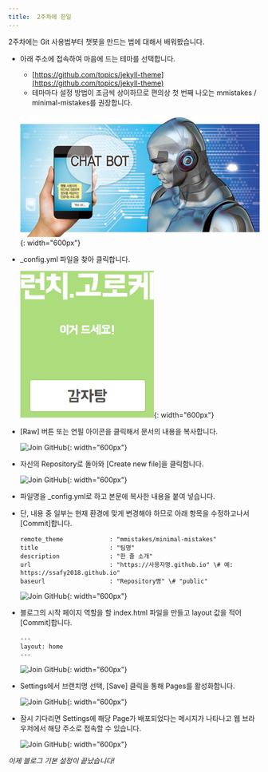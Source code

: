 ```yaml
---
title:  2주차에 한일
---
```


2주차에는 Git 사용법부터 챗봇을 만드는 법에 대해서 배워봤습니다. 

* 아래 주소에 접속하여 마음에 드는 테마를 선택합니다.
  - [https://github.com/topics/jekyll-theme](https://github.com/topics/jekyll-theme)
  - 테마마다 설정 방법이 조금씩 상이하므로 편의상 첫 번째 나오는 mmistakes / minimal-mistakes를 권장합니다.

  ![Join GitHub](../images/04-01_Select-Theme.png){: width="600px"}
  

* _config.yml 파일을 찾아 클릭합니다.

  ![Join GitHub](../images/04-02_Select-Config-File.png){: width="600px"}
  
  
* [Raw] 버튼 또는 연필 아이콘을 클릭해서 문서의 내용을 복사합니다.

  ![Join GitHub](../images/04-03_Copy-Config-File.png){: width="600px"}
  
  
* 자신의 Repository로 돌아와 [Create new file]을 클릭합니다.

  ![Join GitHub](../images/03-01_Create-New-File.png){: width="600px"}
  
  
* 파일명을 \_config.yml로 하고 본문에 복사한 내용을 붙여 넣습니다.
* 단, 내용 중 일부는 현재 환경에 맞게 변경해야 하므로 아래 항목을 수정하고나서 [Commit]합니다.
  ```
  remote_theme             : "mmistakes/minimal-mistakes"
  title                    : "팀명"
  description              : "한 줄 소개"
  url                      : "https://사용자명.github.io" \# 예: https://ssafy2018.github.io"
  baseurl                  : "Repository명" \# "public"
  ```
  
  ![Join GitHub](../images/04-04_Modify-Config-File.png){: width="600px"}


* 블로그의 시작 페이지 역할을 할 index.html 파일을 만들고 layout 값을 적어 [Commit]합니다.
  ```
  ---
  layout: home
  ---
  ```
  
  ![Join GitHub](../images/04-05_Create-Index.png){: width="600px"}
  
  
* Settings에서 브랜치명 선택, [Save] 클릭을 통해 Pages를 활성화합니다.

  ![Join GitHub](../images/04-06_Set-Pages.png){: width="600px"}
  

* 잠시 기다리면 Settings에 해당 Page가 배포되었다는 메시지가 나타나고 웹 브라우저에서 해당 주소로 접속할 수 있습니다.

  ![Join GitHub](../images/04-07_Complete-Setting.png){: width="600px"}
  

*이제 블로그 기본 설정이 끝났습니다!*
